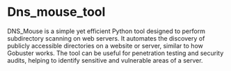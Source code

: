 # Dns_mouse_tool
DNS_Mouse is a simple yet efficient Python tool designed to perform subdirectory scanning on web servers. It automates the discovery of publicly accessible directories on a website or server, similar to how Gobuster works. The tool can be useful for penetration testing and security audits, helping to identify sensitive and vulnerable areas of a server.
